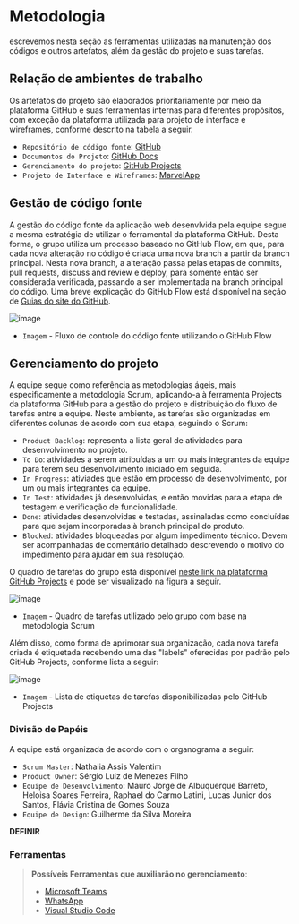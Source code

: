 # Metodologia

escrevemos nesta seção as ferramentas utilizadas na manutenção dos códigos e outros artefatos, além da gestão do projeto e suas tarefas.

## Relação de ambientes de trabalho

Os artefatos do projeto são elaborados prioritariamente por meio da plataforma GitHub e suas ferramentas internas para diferentes propósitos, com exceção da plataforma utilizada para projeto de interface e wireframes,  conforme descrito na tabela a seguir.

- `Repositório de código fonte`: [GitHub](https://github.com/ICEI-PUC-Minas-PMV-ADS/pmv-ads-2021-2-e1-proj-web-t6-ads_2021_02_e1_grupo_1)
- `Documentos do Projeto`: [GitHub Docs](https://github.com/ICEI-PUC-Minas-PMV-ADS/pmv-ads-2021-2-e1-proj-web-t6-ads_2021_02_e1_grupo_1/tree/main/docs)
- `Gerenciamento do projeto`: [GitHub Projects](https://github.com/ICEI-PUC-Minas-PMV-ADS/pmv-ads-2021-2-e1-proj-web-t6-ads_2021_02_e1_grupo_1/projects/2)
- `Projeto de Interface e Wireframes`: [MarvelApp](https://marvelapp.com/prototype/ci07gg3)

## Gestão de código fonte 

A gestão do código fonte da aplicação web desenvlvida pela equipe segue a mesma estratégia de utilizar o ferramental da plataforma GitHub. Desta forma, o grupo utiliza um processo baseado no GitHub Flow, em que, para cada nova alteração no código é criada uma nova branch a partir da branch principal. Nesta nova branch, a alteração passa pelas etapas de commits, pull requests, discuss and review e deploy, para somente então ser considerada verificada, passando a ser implementada na branch principal do código. Uma breve explicação do GitHub Flow está disponível na seção de [Guias do site do GitHub](https://guides.github.com/introduction/flow/).

![image](https://user-images.githubusercontent.com/90944344/134842060-a529ca50-9cb4-46d6-b176-d141450627e2.png)
- `Imagem` - Fluxo de controle do código fonte utilizando o GitHub Flow

## Gerenciamento do projeto

A equipe segue como referência as metodologias ágeis, mais especificamente a metodologia Scrum, aplicando-a à ferramenta Projects da plataforma GitHub para a gestão do projeto e distribuição do fluxo de tarefas entre a equipe. Neste ambiente, as tarefas são organizadas em diferentes colunas de acordo com sua etapa, seguindo o Scrum:

- `Product Backlog`: representa a lista geral de atividades para desenvolvimento no projeto.
- `To Do`: atividades a serem atribuídas a um ou mais integrantes da equipe para terem seu desenvolvimento iniciado em seguida.
- `In Progress`: ativiades que estão em processo de desenvolvimento, por um ou mais integrantes da equipe.
- `In Test`: atividades já desenvolvidas, e então movidas para a etapa de testagem e verificação de funcionalidade.
- `Done`: atividades desenvolvidas e testadas, assinaladas como concluídas para que sejam incorporadas à branch principal do produto.
- `Blocked`: atividades bloqueadas por algum impedimento técnico. Devem ser acompanhadas de comentário detalhado descrevendo o motivo do impedimento para ajudar em sua resolução.

O quadro de tarefas do grupo está disponível [neste link na plataforma GitHub Projects](https://github.com/ICEI-PUC-Minas-PMV-ADS/pmv-ads-2021-2-e1-proj-web-t6-ads_2021_02_e1_grupo_1/projects/2) e pode ser visualizado na figura a seguir.

![image](https://user-images.githubusercontent.com/90944344/134843373-37333cb7-5247-4f78-b575-90c436f3cfeb.png)
- `Imagem` - Quadro de tarefas utilizado pelo grupo com base na metodologia Scrum

Além disso, como forma de aprimorar sua organização, cada nova tarefa criada é etiquetada recebendo uma das "labels" oferecidas por padrão pelo GitHub Projects, conforme lista a seguir:

![image](https://user-images.githubusercontent.com/90944344/134843150-97cbe441-701d-4429-92d4-f37842f01eae.png)
- `Imagem` - Lista de etiquetas de tarefas disponibilizadas pelo GitHub Projects

### Divisão de Papéis

A equipe está organizada de acordo com o organograma a seguir:

-	`Scrum Master`: Nathalia Assis Valentim
-	`Product Owner`: Sérgio Luiz de Menezes Filho
-	`Equipe de Desenvolvimento`: Mauro Jorge de Albuquerque Barreto, Heloisa Soares Ferreira, Raphael do Carmo Latini, Lucas Junior dos Santos, Flávia Cristina de Gomes Souza
-	`Equipe de Design`: Guilherme da Silva Moreira

**DEFINIR**

### Ferramentas
 
> **Possíveis Ferramentas que auxiliarão no gerenciamento**: 
> - [Microsoft Teams](https://teams.microsoft.com/)
> - [WhatsApp](https://web.whatsapp.com/)
> - [Visual Studio Code](https://code.visualstudio.com/)
